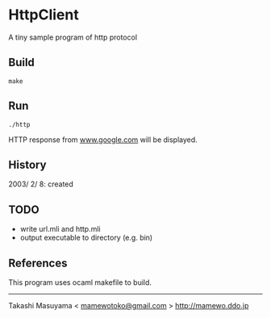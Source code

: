 HttpClient
==========
A tiny sample program of http protocol

Build
-----
```
make
```

Run
---
```
./http
```
HTTP response from www.google.com will be displayed.

History
-------
2003/ 2/ 8: created

TODO
----
* write url.mli and http.mli
* output executable to directory (e.g. bin)

References
----------
This program uses ocaml makefile to build.

----
Takashi Masuyama < mamewotoko@gmail.com >
http://mamewo.ddo.jp
